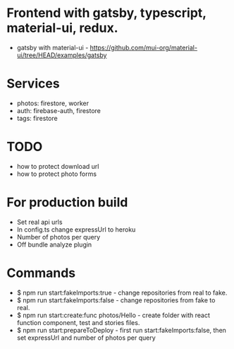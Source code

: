# Frontend with gatsby, typescript, material-ui, redux.

- gatsby with material-ui - https://github.com/mui-org/material-ui/tree/HEAD/examples/gatsby

# Services

- photos: firestore, worker
- auth: firebase-auth, firestore
- tags: firestore

# TODO

- how to protect download url
- how to protect photo forms

# For production build

- Set real api urls
- In config.ts change expressUrl to heroku
- Number of photos per query
- Off bundle analyze plugin

# Commands

- $ npm run start:fakeImports:true - change repositories from real to fake.
- $ npm run start:fakeImports:false - change repositories from fake to real.
- $ npm run start:create:func photos/Hello - create folder with react function component, test and stories files.
- $ npm run start:prepareToDeploy - first run start:fakeImports:false, then set expressUrl and number of photos per query
